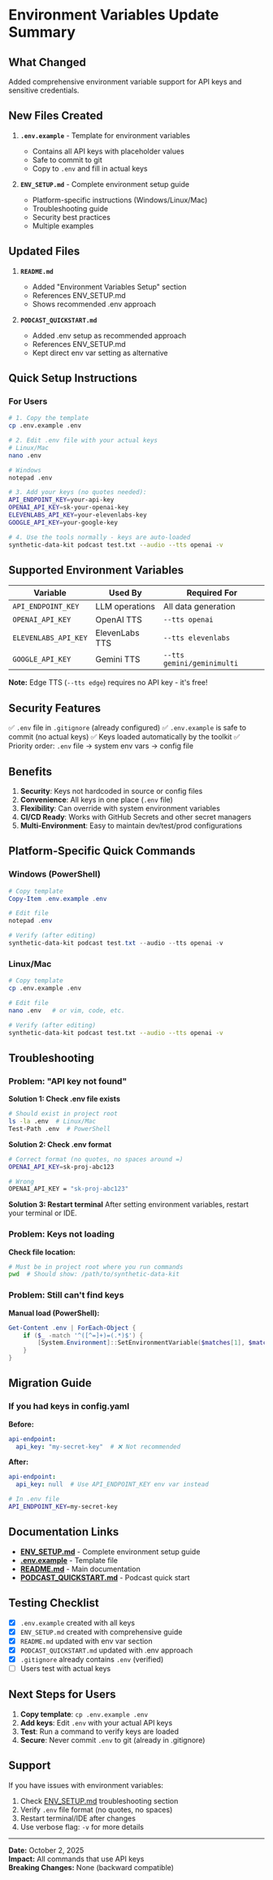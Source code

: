 # Environment Variables Update Summary

## What Changed

Added comprehensive environment variable support for API keys and sensitive credentials.

## New Files Created

1. **`.env.example`** - Template for environment variables
   - Contains all API keys with placeholder values
   - Safe to commit to git
   - Copy to `.env` and fill in actual keys

2. **`ENV_SETUP.md`** - Complete environment setup guide
   - Platform-specific instructions (Windows/Linux/Mac)
   - Troubleshooting guide
   - Security best practices
   - Multiple examples

## Updated Files

1. **`README.md`**
   - Added "Environment Variables Setup" section
   - References ENV_SETUP.md
   - Shows recommended .env approach

2. **`PODCAST_QUICKSTART.md`**
   - Added .env setup as recommended approach
   - References ENV_SETUP.md
   - Kept direct env var setting as alternative

## Quick Setup Instructions

### For Users

```bash
# 1. Copy the template
cp .env.example .env

# 2. Edit .env file with your actual keys
# Linux/Mac
nano .env

# Windows
notepad .env

# 3. Add your keys (no quotes needed):
API_ENDPOINT_KEY=your-api-key
OPENAI_API_KEY=sk-your-openai-key
ELEVENLABS_API_KEY=your-elevenlabs-key
GOOGLE_API_KEY=your-google-key

# 4. Use the tools normally - keys are auto-loaded
synthetic-data-kit podcast test.txt --audio --tts openai -v
```

## Supported Environment Variables

| Variable | Used By | Required For |
|----------|---------|--------------|
| `API_ENDPOINT_KEY` | LLM operations | All data generation |
| `OPENAI_API_KEY` | OpenAI TTS | `--tts openai` |
| `ELEVENLABS_API_KEY` | ElevenLabs TTS | `--tts elevenlabs` |
| `GOOGLE_API_KEY` | Gemini TTS | `--tts gemini/geminimulti` |

**Note:** Edge TTS (`--tts edge`) requires no API key - it's free!

## Security Features

✅ `.env` file in `.gitignore` (already configured)
✅ `.env.example` is safe to commit (no actual keys)
✅ Keys loaded automatically by the toolkit
✅ Priority order: `.env` file → system env vars → config file

## Benefits

1. **Security**: Keys not hardcoded in source or config files
2. **Convenience**: All keys in one place (`.env` file)
3. **Flexibility**: Can override with system environment variables
4. **CI/CD Ready**: Works with GitHub Secrets and other secret managers
5. **Multi-Environment**: Easy to maintain dev/test/prod configurations

## Platform-Specific Quick Commands

### Windows (PowerShell)

```powershell
# Copy template
Copy-Item .env.example .env

# Edit file
notepad .env

# Verify (after editing)
synthetic-data-kit podcast test.txt --audio --tts openai -v
```

### Linux/Mac

```bash
# Copy template
cp .env.example .env

# Edit file
nano .env   # or vim, code, etc.

# Verify (after editing)
synthetic-data-kit podcast test.txt --audio --tts openai -v
```

## Troubleshooting

### Problem: "API key not found"

**Solution 1: Check .env file exists**
```bash
# Should exist in project root
ls -la .env  # Linux/Mac
Test-Path .env  # PowerShell
```

**Solution 2: Check .env format**
```bash
# Correct format (no quotes, no spaces around =)
OPENAI_API_KEY=sk-proj-abc123

# Wrong
OPENAI_API_KEY = "sk-proj-abc123"
```

**Solution 3: Restart terminal**
After setting environment variables, restart your terminal or IDE.

### Problem: Keys not loading

**Check file location:**
```bash
# Must be in project root where you run commands
pwd  # Should show: /path/to/synthetic-data-kit
```

### Problem: Still can't find keys

**Manual load (PowerShell):**
```powershell
Get-Content .env | ForEach-Object {
    if ($_ -match '^([^=]+)=(.*)$') {
        [System.Environment]::SetEnvironmentVariable($matches[1], $matches[2])
    }
}
```

## Migration Guide

### If you had keys in config.yaml

**Before:**
```yaml
api-endpoint:
  api_key: "my-secret-key"  # ❌ Not recommended
```

**After:**
```yaml
api-endpoint:
  api_key: null  # Use API_ENDPOINT_KEY env var instead
```

```bash
# In .env file
API_ENDPOINT_KEY=my-secret-key
```

## Documentation Links

- **[ENV_SETUP.md](ENV_SETUP.md)** - Complete environment setup guide
- **[.env.example](.env.example)** - Template file
- **[README.md](README.md)** - Main documentation
- **[PODCAST_QUICKSTART.md](PODCAST_QUICKSTART.md)** - Podcast quick start

## Testing Checklist

- [x] `.env.example` created with all keys
- [x] `ENV_SETUP.md` created with comprehensive guide
- [x] `README.md` updated with env var section
- [x] `PODCAST_QUICKSTART.md` updated with .env approach
- [x] `.gitignore` already contains `.env` (verified)
- [ ] Users test with actual keys

## Next Steps for Users

1. **Copy template**: `cp .env.example .env`
2. **Add keys**: Edit `.env` with your actual API keys
3. **Test**: Run a command to verify keys are loaded
4. **Secure**: Never commit `.env` to git (already in .gitignore)

## Support

If you have issues with environment variables:
1. Check [ENV_SETUP.md](ENV_SETUP.md) troubleshooting section
2. Verify `.env` file format (no quotes, no spaces)
3. Restart terminal/IDE after changes
4. Use verbose flag: `-v` for more details

---

**Date:** October 2, 2025  
**Impact:** All commands that use API keys  
**Breaking Changes:** None (backward compatible)
